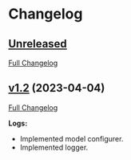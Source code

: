 # Changelog

## [Unreleased](https://github.com/Ondsel-Development/FC-Worker/tree/main)
[Full Changelog](https://github.com/Ondsel-Development/FC-Worker/compare/v1.2...develop)

## [v1.2](https://github.com/Ondsel-Development/FC-Worker/tree/v1.2) (2023-04-04)
[Full Changelog](https://github.com/Ondsel-Development/FC-Worker/compare/4a5f23ed77d0267c6a950ff6b085cd8c032f8a5e...v1.2)

**Logs:**
- Implemented model configurer.
- Implemented logger.
